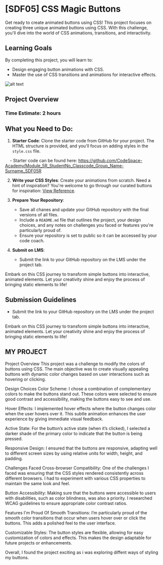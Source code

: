 # [SDF05] CSS Magic Buttons

Get ready to create animated buttons using CSS! This project focuses on creating three unique animated buttons using CSS. With this challenge, you'll dive into the world of CSS animations, transitions, and interactivity.

## Learning Goals

By completing this project, you will learn to:

- Design engaging button animations with CSS.
- Master the use of CSS transitions and animations for interactive effects.

![alt text](./images/image.png)

## Project Overview

### Time Estimate: 2 hours

## What you Need to Do:

1. **Starter Code**: Clone the starter code from GitHub for your project. The HTML structure is provided, and you'll focus on adding styles in the `style.css` file.

    - Starter code can be found here: https://github.com/CodeSpace-Academy/Module_5R_StudentNo_Classcode_Group_Name-Surname_SDF05R

2. **Write your CSS Styles**: Create your animations from scratch. Need a hint of inspiration? You're welcome to go through our curated buttons for inspiration: [View Reference](https://codepen.io/codespace-academy/pen/xxmWrjX). 

3. **Prepare Your Repository**: 
    - Save all chanes and update your GitHub repository with the final versions of all files.
    - Include a `README.md` file that outlines the project, your design choices, and any notes on challenges you faced or features you're particularly proud of.
    - Ensure your repository is set to public so it can be accessed by your code coach.

4. **Submit on LMS**:
    - Submit the link to your GitHub repository on the LMS under the project tab.

Embark on this CSS journey to transform simple buttons into interactive, animated elements. Let your creativity shine and enjoy the process of bringing static elements to life!


## Submission Guidelines
- Submit the link to your GitHub repository on the LMS under the project tab.

Embark on this CSS journey to transform simple buttons into interactive, animated elements. Let your creativity shine and enjoy the process of bringing static elements to life!


## MY PROJECT



Project Overview
This project was a challenge to modify the colors of buttons using CSS. The main objective was to create visually appealing buttons with dynamic color changes based on user interactions such as hovering or clicking.

Design Choices
Color Scheme: I chose a combination of complementary colors to make the buttons stand out. These colors were selected to ensure good contrast and accessibility, making the buttons easy to see and use.

Hover Effects: I implemented hover effects where the button changes color when the user hovers over it. This subtle animation enhances the user experience by giving immediate visual feedback.

Active State: For the button’s active state (when it’s clicked), I selected a darker shade of the primary color to indicate that the button is being pressed.

Responsive Design: I ensured that the buttons are responsive, adapting well to different screen sizes by using relative units for width, height, and padding.

Challenges Faced
Cross-browser Compatibility: One of the challenges I faced was ensuring that the CSS styles rendered consistently across different browsers. I had to experiment with various CSS properties to maintain the same look and feel.

Button Accessibility: Making sure that the buttons were accessible to users with disabilities, such as color blindness, was also a priority. I researched WCAG guidelines to ensure appropriate color contrast ratios.

Features I'm Proud Of
Smooth Transitions: I’m particularly proud of the smooth color transitions that occur when users hover over or click the buttons. This adds a polished feel to the user interface.

Customizable Styles: The button styles are flexible, allowing for easy customization of colors and effects. This makes the design adaptable for future projects or enhancements.


Overall, I found the project exciting as i was exploring diffent ways of styling my buttons. 
